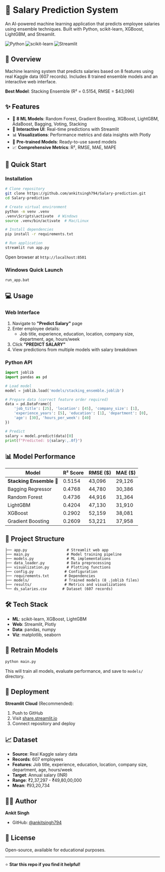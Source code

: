 # 💼 Salary Prediction System

An AI-powered machine learning application that predicts employee salaries using ensemble techniques. Built with Python, scikit-learn, XGBoost, LightGBM, and Streamlit.

![Python](https://img.shields.io/badge/Python-3.14-blue)
![scikit-learn](https://img.shields.io/badge/scikit--learn-1.7.2-orange)
![Streamlit](https://img.shields.io/badge/Streamlit-1.50.0-red)

## 🎯 Overview

Machine learning system that predicts salaries based on 8 features using real Kaggle data (607 records). Includes 8 trained ensemble models and an interactive web interface.

**Best Model**: Stacking Ensemble (R² = 0.5154, RMSE = $43,096)

## ✨ Features

- 🤖 **8 ML Models**: Random Forest, Gradient Boosting, XGBoost, LightGBM, AdaBoost, Bagging, Voting, Stacking
- 🎨 **Interactive UI**: Real-time predictions with Streamlit
- 📊 **Visualizations**: Performance metrics and data insights with Plotly
- 💾 **Pre-trained Models**: Ready-to-use saved models
- 📈 **Comprehensive Metrics**: R², RMSE, MAE, MAPE

## 🚀 Quick Start

### Installation

```bash
# Clone repository
git clone https://github.com/ankitsingh794/Salary-prediction.git
cd Salary-prediction

# Create virtual environment
python -m venv .venv
.venv\Scripts\activate  # Windows
source .venv/bin/activate  # Mac/Linux

# Install dependencies
pip install -r requirements.txt

# Run application
streamlit run app.py
```

Open browser at `http://localhost:8501`

### Windows Quick Launch
```bash
run_app.bat
```

## 💻 Usage

### Web Interface
1. Navigate to **"Predict Salary"** page
2. Enter employee details:
   - Job title, experience, education, location, company size, department, age, hours/week
3. Click **"PREDICT SALARY"**
4. View predictions from multiple models with salary breakdown

### Python API
```python
import joblib
import pandas as pd

# Load model
model = joblib.load('models/stacking_ensemble.joblib')

# Prepare data (correct feature order required)
data = pd.DataFrame({
    'job_title': [25], 'location': [45], 'company_size': [1],
    'experience_years': [5], 'education': [1], 'department': [0],
    'age': [30], 'hours_per_week': [40]
})

# Predict
salary = model.predict(data)[0]
print(f"Predicted: ${salary:,.0f}")
```

## 📊 Model Performance

| Model | R² Score | RMSE ($) | MAE ($) |
|-------|----------|----------|---------|
| **Stacking Ensemble** 🥇 | 0.5154 | 43,096 | 29,126 |
| Bagging Regressor | 0.4768 | 44,780 | 30,386 |
| Random Forest | 0.4736 | 44,916 | 31,364 |
| LightGBM | 0.4204 | 47,130 | 31,910 |
| XGBoost | 0.2902 | 52,159 | 38,081 |
| Gradient Boosting | 0.2609 | 53,221 | 37,958 |

## 📁 Project Structure

```
├── app.py                  # Streamlit web app
├── main.py                 # Model training pipeline
├── models.py               # ML implementations
├── data_loader.py          # Data preprocessing
├── visualization.py        # Plotting functions
├── config.py              # Configuration
├── requirements.txt       # Dependencies
├── models/                # Trained models (8 .joblib files)
├── results/               # Metrics and visualizations
└── ds_salaries.csv       # Dataset (607 records)
```

## 🛠️ Tech Stack

- **ML**: scikit-learn, XGBoost, LightGBM
- **Web**: Streamlit, Plotly
- **Data**: pandas, numpy
- **Viz**: matplotlib, seaborn

## 🔧 Retrain Models

```bash
python main.py
```

This will train all models, evaluate performance, and save to `models/` directory.

## 🚀 Deployment

**Streamlit Cloud** (Recommended):
1. Push to GitHub
2. Visit [share.streamlit.io](https://share.streamlit.io)
3. Connect repository and deploy

## 📈 Dataset

- **Source**: Real Kaggle salary data
- **Records**: 607 employees
- **Features**: Job title, experience, education, location, company size, department, age, hours/week
- **Target**: Annual salary (INR)
- **Range**: ₹2,37,297 - ₹49,80,00,000
- **Mean**: ₹93,20,734

## 👨‍💻 Author

**Ankit Singh**
- GitHub: [@ankitsingh794](https://github.com/ankitsingh794)

## 📝 License

Open-source, available for educational purposes.

---

⭐ **Star this repo if you find it helpful!**
